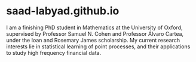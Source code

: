 # saad-labyad.github.io
I am a finishing PhD student in Mathematics at the University of Oxford, supervised by Professor Samuel N. Cohen and Professor Álvaro Cartea, under the Ioan and Rosemary James scholarship. My current research interests lie in statistical learning of point processes, and their applications to study high frequency financial data.
